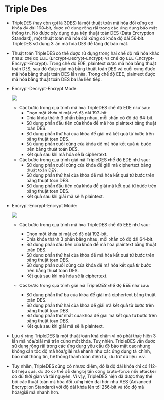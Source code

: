 # Triple Des
-   TripleDES (hay còn gọi là 3DES) là một thuật toán mã hóa đối xứng có khóa độ dài 168-bit, được sử dụng rộng rãi trong các ứng dụng bảo mật thông tin. Nó được xây dựng dựa trên thuật toán DES (Data Encryption Standard), một thuật toán mã hóa đối xứng có khóa độ dài 56-bit. TripleDES sử dụng 3 lần mã hóa DES để tăng độ bảo mật.
-   Thuật toán TripleDES có thể được sử dụng trong hai chế độ mã hóa khác nhau: chế độ EDE (Encrypt-Decrypt-Encrypt) và chế độ EEE (Encrypt-Encrypt-Encrypt). Trong chế độ EDE, plaintext được mã hóa bằng thuật toán DES, sau đó được giải mã bằng thuật toán DES và cuối cùng được mã hóa bằng thuật toán DES lần nữa. Trong chế độ EEE, plaintext được mã hóa bằng thuật toán DES ba lần liên tiếp.

-   Encrypt-Decrypt-Encrypt Mode:

    ![](https://i.imgur.com/wb22xEF.png)
    -   Các bước trong quá trình mã hóa TripleDES chế độ EDE như sau:
        -   Chọn một khóa bí mật có độ dài 192-bit.
        -   Chia khóa thành 3 phần bằng nhau, mỗi phần có độ dài 64-bit.
        -   Sử dụng phần đầu tiên của khóa để mã hóa plaintext bằng thuật toán DES.
        -   Sử dụng phần thứ hai của khóa để giải mã kết quả từ bước trên bằng thuật toán DES.
        -   Sử dụng phần cuối cùng của khóa để mã hóa kết quả từ bước trên bằng thuật toán DES.
        -   Kết quả sau khi mã hóa sẽ là ciphertext.
    -   Các bước trong quá trình giải mã TripleDES chế độ EDE như sau:
        -   Sử dụng phần cuối cùng của khóa để giải mã ciphertext bằng thuật toán DES.
        -   Sử dụng phần thứ hai của khóa để mã hóa kết quả từ bước trên bằng thuật toán DES.
        -   Sử dụng phần đầu tiên của khóa để giải mã kết quả từ bước trên bằng thuật toán DES.
        -   Kết quả sau khi giải mã sẽ là plaintext.

-   Encrypt-Encrypt-Encrypt Mode:

    ![](https://i.imgur.com/ut9MqJP.png)

    -   Các bước trong quá trình mã hóa TripleDES chế độ EEE như sau:

        -   Chọn một khóa bí mật có độ dài 192-bit.
        -   Chia khóa thành 3 phần bằng nhau, mỗi phần có độ dài 64-bit.
        -   Sử dụng phần đầu tiên của khóa để mã hóa plaintext bằng thuật toán DES.
        -   Sử dụng phần thứ hai của khóa để mã hóa kết quả từ bước trên bằng thuật toán DES.
        -   Sử dụng phần cuối cùng của khóa để mã hóa kết quả từ bước trên bằng thuật toán DES.
        -   Kết quả sau khi mã hóa sẽ là ciphertext.

    -   Các bước trong quá trình giải mã TripleDES chế độ EEE như sau:
    
        -   Sử dụng phần thứ ba của khóa để giải mã ciphertext bằng thuật toán DES.
        -   Sử dụng phần thứ hai của khóa để giải mã kết quả từ bước trên bằng thuật toán DES.
        -   Sử dụng phần thứ nhất của khóa để giải mã kết quả từ bước trên bằng thuật toán DES.
        -   Kết quả sau khi giải mã sẽ là plaintext.

-   Lưu ý rằng TripleDES là một thuật toán khá chậm vì nó phải thực hiện 3 lần mã hóa/giải mã trên cùng một khóa. Tuy nhiên, TripleDES vẫn được sử dụng rộng rãi trong các ứng dụng yêu cầu độ bảo mật cao nhưng không cần tốc độ mã hóa/giải mã nhanh như các ứng dụng tài chính, bảo mật thông tin, hệ thống thanh toán điện tử, lưu trữ dữ liệu, v.v.
-   Tuy nhiên, TripleDES cũng có nhược điểm, đó là độ dài khóa chỉ có 112-bit hiệu quả, do đó có thể dễ dàng bị tấn công brute-force nếu attacker có đủ thời gian và tài nguyên. Vì vậy, TripleDES hiện đã được thay thế bởi các thuật toán mã hóa đối xứng hiện đại hơn như AES (Advanced Encryption Standard) với độ dài khóa lên tới 256-bit và tốc độ mã hóa/giải mã nhanh hơn.
